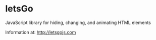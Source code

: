 # letsGo
JavaScript library for hiding, changing, and animating HTML elements

Information at: <http://letsgojs.com>
